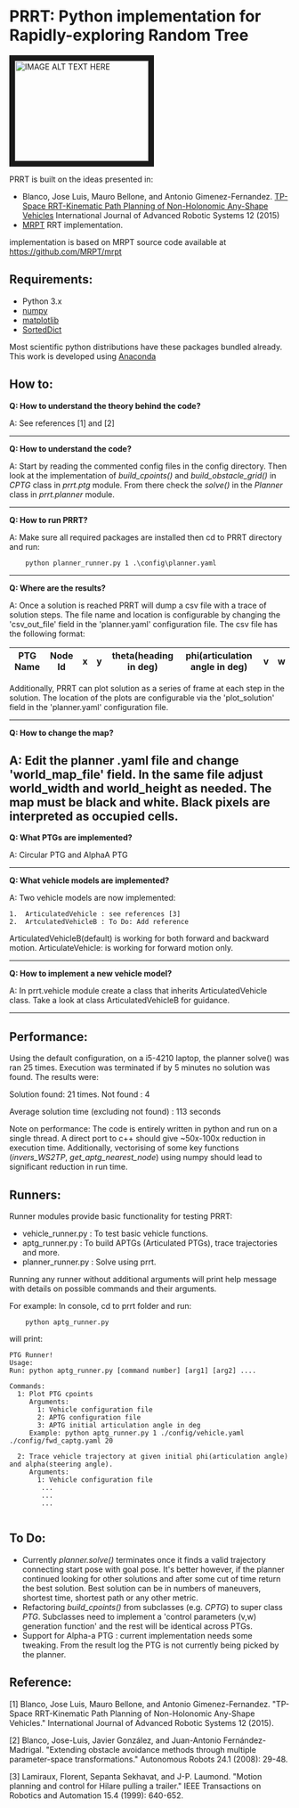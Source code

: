 # PRRT: Python implementation for Rapidly-exploring Random Tree
<a href="http://www.youtube.com/watch?feature=player_embedded&v=wZBmb4afLGo
" target="_blank"><img src="http://img.youtube.com/vi/wZBmb4afLGo/0.jpg" 
alt="IMAGE ALT TEXT HERE" width="240" height="180" border="10" /></a>

PRRT is built on the ideas presented in:
- Blanco, Jose Luis, Mauro Bellone, and Antonio Gimenez-Fernandez. [TP-Space RRT-Kinematic Path Planning of Non-Holonomic Any-Shape Vehicles][TP-RRT] International Journal of Advanced Robotic Systems 12 (2015)
- [MRPT][] RRT implementation.

implementation is based on MRPT source code available at <https://github.com/MRPT/mrpt>

## Requirements:
- Python 3.x
- [numpy][]
- [matplotlib][]
- [SortedDict][]

Most scientific python distributions have these packages bundled already. This work is developed using [Anaconda][]
## How to:
**Q: How to understand the theory behind the code?**

A: See references [1] and [2]
___
**Q: How to understand the code?**

A: Start by reading the commented config files in the config directory. Then look at the implementation of 
*build_cpoints()* and *build_obstacle_grid()* in *CPTG* class in *prrt.ptg* module. From there
check the *solve()* in the *Planner* class in *prrt.planner* module. 
___
**Q: How to run PRRT?**

A: Make sure all required packages are installed then cd to PRRT directory and run:
```shell
    python planner_runner.py 1 .\config\planner.yaml
```
---
**Q: Where are the results?**

A: Once a solution is reached PRRT will dump a csv file with a trace of solution steps. The file name and location is configurable
by changing the 'csv_out_file' field in the 'planner.yaml' configuration file. The csv file has the following format:

|PTG Name| Node Id|x|y|theta(heading in deg)|phi(articulation angle in deg)|v|w|
|---|---|---|---|---|---|---|---|

Additionally, PRRT can plot solution as a series
of frame at each step in the solution. The location of the plots are configurable via the 'plot_solution' field in the 'planner.yaml'
configuration file.
___
**Q: How to change the map?**

A: Edit the planner .yaml file and change 'world_map_file' field. In the same file adjust
 world_width and world_height as needed. The map must be black and white. Black pixels are interpreted as occupied cells.
---  
**Q: What PTGs are implemented?**

A: Circular PTG and  AlphaA PTG

--- 
**Q: What vehicle models are implemented?**

A: Two vehicle models are now implemented:

    1.  ArticulatedVehicle : see references [3]
    2.  ArtculatedVehicleB : To Do: Add reference
ArticulatedVehicleB(default) is working for both forward and backward motion. ArticulateVehicle: is working for forward motion only.
___
**Q: How to implement a new vehicle model?**

A: In prrt.vehicle module create a class that inherits ArticulatedVehicle class. Take a look at class ArticulatedVehicleB for guidance.
___

## Performance:
Using the default configuration, on a i5-4210 laptop, the planner solve() was ran 25 times. Execution was terminated if by 5 minutes no solution was found.
 The results were:
 
 Solution found:  21 times. Not found : 4
 
 Average solution time (excluding not found) : 113 seconds
 
 Note on performance:
 The code is entirely written in python and run on a single thread. A direct port to c++ should give ~50x-100x reduction
  in execution time. Additionally, vectorising of some key functions (*invers_WS2TP*, *get_aptg_nearest_node*) using numpy
   should lead to significant reduction in run time.
 



## Runners:

Runner modules provide basic functionality for testing PRRT:
  - vehicle_runner.py : To test basic vehicle functions.
  - aptg_runner.py : To build APTGs (Articulated PTGs), trace trajectories and more.
  - planner_runner.py : Solve using prrt.

Running any runner without additional arguments will print help message with details on possible commands and their
 arguments.

For example:
In console, cd to prrt folder and run:
```shell
    python aptg_runner.py
```
will print:
```shell
PTG Runner!
Usage:
Run: python aptg_runner.py [command number] [arg1] [arg2] ....

Commands:
  1: Plot PTG cpoints
     Arguments:
       1: Vehicle configuration file
       2: APTG configuration file
       3: APTG initial articulation angle in deg
     Example: python aptg_runner.py 1 ./config/vehicle.yaml ./config/fwd_captg.yaml 20

  2: Trace vehicle trajectory at given initial phi(articulation angle) and alpha(steering angle).
     Arguments:
       1: Vehicle configuration file
        ...
        ...
        ...
        
```
## To Do:
* Currently *planner.solve()* terminates once it finds a valid trajectory connecting start pose with goal pose. It's better however, if the planner continued looking for other solutions and after some cut of time
return the best solution. Best solution can be in numbers of maneuvers, shortest time, shortest path or any other metric.
* Refactoring *build_cpoints()* from subclasses (e.g. *CPTG*) to super class *PTG*. Subclasses need to implement a 'control parameters (v,w) generation function' and the rest will be identical across PTGs.
* Support for Alpha-a PTG : current implementation needs some tweaking. From the result log the PTG is not currently being picked by the planner.
## Reference:
[1]  Blanco, Jose Luis, Mauro Bellone, and Antonio Gimenez-Fernandez. "TP-Space RRT-Kinematic Path Planning of Non-Holonomic Any-Shape Vehicles." International Journal of Advanced Robotic Systems 12 (2015).

[2]  Blanco, Jose-Luis, Javier González, and Juan-Antonio Fernández-Madrigal. "Extending obstacle avoidance methods through multiple parameter-space transformations." Autonomous Robots 24.1 (2008): 29-48.

[3]  Lamiraux, Florent, Sepanta Sekhavat, and J-P. Laumond. "Motion planning and control for Hilare pulling a trailer." IEEE Transactions on Robotics and Automation 15.4 (1999): 640-652.

[MRPT]: http://www.mrpt.org/tp-rrt
[TP-RRT]: http://cdn.intechopen.com/pdfs-wm/48420.pdf
[SortedDict]: http://www.grantjenks.com/docs/sortedcontainers/sorteddict.html
[matplotlib]: http://matplotlib.org/
[numpy]: http://www.numpy.org/
[Anaconda]: https://www.continuum.io/downloads

